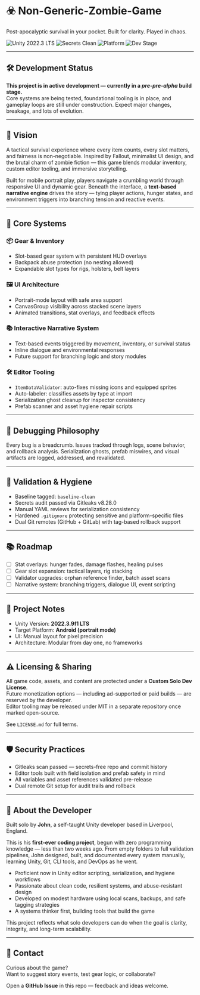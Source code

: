 # ☣️ Non-Generic-Zombie-Game

Post-apocalyptic survival in your pocket. Built for clarity. Played in chaos.

![Unity 2022.3 LTS](https://img.shields.io/badge/Unity-2022.3_LTS-blue)
![Secrets Clean](https://img.shields.io/badge/Gitleaks-Passed-brightgreen)
![Platform](https://img.shields.io/badge/Platform-Android-green)
![Dev Stage](https://img.shields.io/badge/Status-Pre-Pre-Alpha-orange)

---

## 🛠️ Development Status

**This project is in active development — currently in a _pre-pre-alpha_ build stage.**  
Core systems are being tested, foundational tooling is in place, and gameplay loops are still under construction. Expect major changes, breakage, and lots of evolution.

---

## 🧠 Vision

A tactical survival experience where every item counts, every slot matters, and fairness is non-negotiable. Inspired by Fallout, minimalist UI design, and the brutal charm of zombie fiction — this game blends modular inventory, custom editor tooling, and immersive storytelling.

Built for mobile portrait play, players navigate a crumbling world through responsive UI and dynamic gear. Beneath the interface, a **text-based narrative engine** drives the story — tying player actions, hunger states, and environment triggers into branching tension and reactive events.

---

## 🧩 Core Systems

### 📦 Gear & Inventory
- Slot-based gear system with persistent HUD overlays
- Backpack abuse protection (no nesting allowed)
- Expandable slot types for rigs, holsters, belt layers

### 🖼️ UI Architecture
- Portrait-mode layout with safe area support
- CanvasGroup visibility across stacked scene layers
- Animated transitions, stat overlays, and feedback effects

### 📚 Interactive Narrative System
- Text-based events triggered by movement, inventory, or survival status
- Inline dialogue and environmental responses
- Future support for branching logic and story modules

### 🛠️ Editor Tooling
- `ItemDataValidator`: auto-fixes missing icons and equipped sprites
- Auto-labeler: classifies assets by type at import
- Serialization ghost cleanup for inspector consistency
- Prefab scanner and asset hygiene repair scripts

---

## 🐛 Debugging Philosophy

Every bug is a breadcrumb. Issues tracked through logs, scene behavior, and rollback analysis. Serialization ghosts, prefab miswires, and visual artifacts are logged, addressed, and revalidated.

---

## 🧪 Validation & Hygiene

- Baseline tagged: `baseline-clean`
- Secrets audit passed via Gitleaks v8.28.0
- Manual YAML reviews for serialization consistency
- Hardened `.gitignore` protecting sensitive and platform-specific files
- Dual Git remotes (GitHub + GitLab) with tag-based rollback support

---

## 📚 Roadmap

- [ ] Stat overlays: hunger fades, damage flashes, healing pulses
- [ ] Gear slot expansion: tactical layers, rig stacking
- [ ] Validator upgrades: orphan reference finder, batch asset scans
- [ ] Narrative system: branching triggers, dialogue UI, event scripting

---

## 🧾 Project Notes

- Unity Version: **2022.3.9f1 LTS**
- Target Platform: **Android (portrait mode)**
- UI: Manual layout for pixel precision
- Architecture: Modular from day one, no frameworks

---

## ⚠️ Licensing & Sharing

All game code, assets, and content are protected under a **Custom Solo Dev License**.  
Future monetization options — including ad-supported or paid builds — are reserved by the developer.  
Editor tooling may be released under MIT in a separate repository once marked open-source.

See `LICENSE.md` for full terms.

---

## 🛡️ Security Practices

- Gitleaks scan passed — secrets-free repo and commit history
- Editor tools built with field isolation and prefab safety in mind
- All variables and asset references validated pre-release
- Dual remote Git setup for audit trails and rollback

---

## 👤 About the Developer

Built solo by **John**, a self-taught Unity developer based in Liverpool, England.

This is his **first-ever coding project**, begun with zero programming knowledge — less than two weeks ago. From empty folders to full validation pipelines, John designed, built, and documented every system manually, learning Unity, Git, CLI tools, and DevOps as he went.

- Proficient now in Unity editor scripting, serialization, and hygiene workflows  
- Passionate about clean code, resilient systems, and abuse-resistant design  
- Developed on modest hardware using local scans, backups, and safe tagging strategies  
- A systems thinker first, building tools that build the game

This project reflects what solo developers can do when the goal is clarity, integrity, and long-term scalability.

---

## 🤝 Contact

Curious about the game?  
Want to suggest story events, test gear logic, or collaborate?

Open a **GitHub Issue** in this repo — feedback and ideas welcome.
